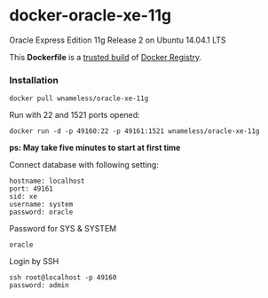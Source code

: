 docker-oracle-xe-11g
============================

Oracle Express Edition 11g Release 2 on Ubuntu 14.04.1 LTS

This **Dockerfile** is a [trusted build](https://registry.hub.docker.com/u/wnameless/oracle-xe-11g/) of [Docker Registry](https://registry.hub.docker.com/).

### Installation
```
docker pull wnameless/oracle-xe-11g
```

Run with 22 and 1521 ports opened:
```
docker run -d -p 49160:22 -p 49161:1521 wnameless/oracle-xe-11g
```
**ps: May take five minutes to start at first time**

Connect database with following setting:
```
hostname: localhost
port: 49161
sid: xe
username: system
password: oracle
```

Password for SYS & SYSTEM
```
oracle
```

Login by SSH
```
ssh root@localhost -p 49160
password: admin
```
